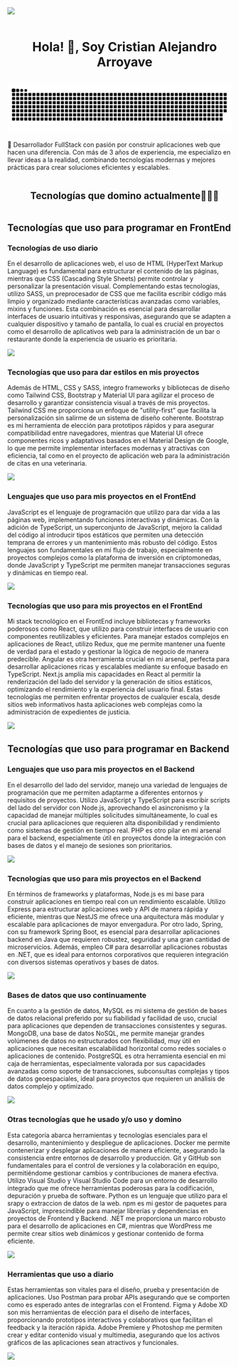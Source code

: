 <!--horizontal divider(gradiant)-->
<img src="https://user-images.githubusercontent.com/73097560/115834477-dbab4500-a447-11eb-908a-139a6edaec5c.gif">

<!--h1 without bottom border-->
<div id="user-content-toc">
  <ul align="center">
    <summary><h1 style="display: inline-block">Hola! 👋, Soy Cristian Alejandro Arroyave</h1></summary>
  </ul>
</div>


<!--- snake -->
<div align="center">
  <img  src="https://github.com/1999AZZAR/1999AZZAR/blob/readme/resources/img/grid-snake.svg"
       alt="snake" /></a>
</div>
<div style="margin-bottom: 20px;"/>
<p>🚀 Desarrollador FullStack con pasión por construir aplicaciones web que hacen una diferencia. Con más de 3 años de experiencia, me especializo en llevar ideas a la realidad, combinando tecnologías modernas y mejores prácticas para crear soluciones eficientes y escalables.</p>

<div id="user-content-toc">
  <ul align="center">
    <summary><h2 style="display: inline-block">Tecnologías que domino actualmente👨🏻‍💻</h2></summary>
  </ul>
</div>
<!--tech stack icons-->
<h2>Tecnologías que uso para programar en FrontEnd</h2>
<h3>Tecnologías de uso diario</h3>
En el desarrollo de aplicaciones web, el uso de HTML (HyperText Markup Language) es fundamental para estructurar el contenido de las páginas, mientras que CSS (Cascading Style Sheets) permite controlar y personalizar la presentación visual. Complementando estas tecnologías, utilizo SASS, un preprocesador de CSS que me facilita escribir código más limpio y organizado mediante características avanzadas como variables, mixins y funciones. Esta combinación es esencial para desarrollar interfaces de usuario intuitivas y responsivas, asegurando que se adapten a cualquier dispositivo y tamaño de pantalla, lo cual es crucial en proyectos como el desarrollo de aplicativos web para la administración de un bar o restaurante donde la experiencia de usuario es prioritaria.
<br style="margin-bottom: 20px;">
<p align="left">
  <a href="https://skillicons.dev">
    <img src="https://skillicons.dev/icons?i=html,css,sass&perline=14" />
  </a>
</p>
<h3>Tecnologías que uso para dar estilos en mis proyectos</h3>
Además de HTML, CSS y SASS, integro frameworks y bibliotecas de diseño como Tailwind CSS, Bootstrap y Material UI para agilizar el proceso de desarrollo y garantizar consistencia visual a través de mis proyectos. Tailwind CSS me proporciona un enfoque de "utility-first" que facilita la personalización sin salirme de un sistema de diseño coherente. Bootstrap es mi herramienta de elección para prototipos rápidos y para asegurar compatibilidad entre navegadores, mientras que Material UI ofrece componentes ricos y adaptativos basados en el Material Design de Google, lo que me permite implementar interfaces modernas y atractivas con eficiencia, tal como en el proyecto de aplicación web para la administración de citas en una veterinaria.
<div style="margin-bottom: 20px;"/>
<p align="left">
  <a href="https://skillicons.dev">
    <img src="https://skillicons.dev/icons?i=html,css,sass,tailwind,bootstrap,materialui&perline=14" />
  </a>
</p>
<h3>Lenguajes que uso para mis proyectos en el FrontEnd</h3>
JavaScript es el lenguaje de programación que utilizo para dar vida a las páginas web, implementando funciones interactivas y dinámicas. Con la adición de TypeScript, un superconjunto de JavaScript, mejoro la calidad del código al introducir tipos estáticos que permiten una detección temprana de errores y un mantenimiento más robusto del código. Estos lenguajes son fundamentales en mi flujo de trabajo, especialmente en proyectos complejos como la plataforma de inversión en criptomonedas, donde JavaScript y TypeScript me permiten manejar transacciones seguras y dinámicas en tiempo real.
<div style="margin-bottom: 20px;"/>
<p align="left">
  <a href="https://skillicons.dev">
    <img src="https://skillicons.dev/icons?i=js,ts&perline=14" />
  </a>
</p>
<h3>Tecnologías que uso para mis proyectos en el FrontEnd</h3>
Mi stack tecnológico en el FrontEnd incluye bibliotecas y frameworks poderosos como React, que utilizo para construir interfaces de usuario con componentes reutilizables y eficientes. Para manejar estados complejos en aplicaciones de React, utilizo Redux, que me permite mantener una fuente de verdad para el estado y gestionar la lógica de negocio de manera predecible. Angular es otra herramienta crucial en mi arsenal, perfecta para desarrollar aplicaciones ricas y escalables mediante su enfoque basado en TypeScript. Next.js amplía mis capacidades en React al permitir la renderización del lado del servidor y la generación de sitios estáticos, optimizando el rendimiento y la experiencia del usuario final. Estas tecnologías me permiten enfrentar proyectos de cualquier escala, desde sitios web informativos hasta aplicaciones web complejas como la administración de expedientes de justicia.
<div style="margin-bottom: 20px;"/>
<p align="left">
  <a href="https://skillicons.dev">
    <img src="https://skillicons.dev/icons?i=react,reactivex,redux,angular,nextjs&perline=14" />
  </a>
</p>
<h2>Tecnologías que uso para programar en Backend</h2>
<h3>Lenguajes que uso para mis proyectos en el Backend</h3>
En el desarrollo del lado del servidor, manejo una variedad de lenguajes de programación que me permiten adaptarme a diferentes entornos y requisitos de proyectos. Utilizo JavaScript y TypeScript para escribir scripts del lado del servidor con Node.js, aprovechando el asincronismo y la capacidad de manejar múltiples solicitudes simultáneamente, lo cual es crucial para aplicaciones que requieren alta disponibilidad y rendimiento como sistemas de gestión en tiempo real. PHP es otro pilar en mi arsenal para el backend, especialmente útil en proyectos donde la integración con bases de datos y el manejo de sesiones son prioritarios.
<div style="margin-bottom: 20px;"/>
<p align="left">
  <a href="https://skillicons.dev">
    <img src="https://skillicons.dev/icons?i=js,ts,php,java&perline=14" />
  </a>
</p>
<h3>Tecnologías que uso para mis proyectos en el Backend</h3>
En términos de frameworks y plataformas, Node.js es mi base para construir aplicaciones en tiempo real con un rendimiento escalable. Utilizo Express para estructurar aplicaciones web y API de manera rápida y eficiente, mientras que NestJS me ofrece una arquitectura más modular y escalable para aplicaciones de mayor envergadura. Por otro lado, Spring, con su framework Spring Boot, es esencial para desarrollar aplicaciones backend en Java que requieren robustez, seguridad y una gran cantidad de microservicios. Además, empleo C# para desarrollar aplicaciones robustas en .NET, que es ideal para entornos corporativos que requieren integración con diversos sistemas operativos y bases de datos.
<div style="margin-bottom: 20px;"/>
<p align="left">
  <a href="https://skillicons.dev">
    <img src="https://skillicons.dev/icons?i=nodejs,nestjs,express,spring,cs&perline=14" />
  </a>
</p>
<h3>Bases de datos que uso continuamente</h3>
En cuanto a la gestión de datos, MySQL es mi sistema de gestión de bases de datos relacional preferido por su fiabilidad y facilidad de uso, crucial para aplicaciones que dependen de transacciones consistentes y seguras. MongoDB, una base de datos NoSQL, me permite manejar grandes volúmenes de datos no estructurados con flexibilidad, muy útil en aplicaciones que necesitan escalabilidad horizontal como redes sociales o aplicaciones de contenido. PostgreSQL es otra herramienta esencial en mi caja de herramientas, especialmente valorada por sus capacidades avanzadas como soporte de transacciones, subconsultas complejas y tipos de datos geoespaciales, ideal para proyectos que requieren un análisis de datos complejo y optimizado.
<div style="margin-bottom: 20px;"/>
<p align="left">
  <a href="https://skillicons.dev">
    <img src="https://skillicons.dev/icons?i=mysql,mongodb,postgres&perline=14" />
  </a>
</p>
<h3>Otras tecnologías que he usado y/o uso y domino</h3>
Esta categoría abarca herramientas y tecnologías esenciales para el desarrollo, mantenimiento y despliegue de aplicaciones. Docker me permite contenerizar y desplegar aplicaciones de manera eficiente, asegurando la consistencia entre entornos de desarrollo y producción. Git y GitHub son fundamentales para el control de versiones y la colaboración en equipo, permitiéndome gestionar cambios y contribuciones de manera efectiva. Utilizo Visual Studio y Visual Studio Code para un entorno de desarrollo integrado que me ofrece herramientas poderosas para la codificación, depuración y prueba de software. Python es un lenguaje que utilizo para el srapy o extraccion de datos de la web. npm es mi gestor de paquetes para JavaScript, imprescindible para manejar librerías y dependencias en proyectos de Frontend y Backend. .NET me proporciona un marco robusto para el desarrollo de aplicaciones en C#, mientras que WordPress me permite crear sitios web dinámicos y gestionar contenido de forma eficiente.
<div style="margin-bottom: 20px;"/>
<p align="left">
  <a href="https://skillicons.dev">
    <img src="https://skillicons.dev/icons?i=docker,git,github,visualstudio,py,npm,dotnet,vscode,wordpress&perline=14" />
  </a>
</p>
<h3>Herramientas que uso a diario</h3>
Estas herramientas son vitales para el diseño, prueba y presentación de aplicaciones. Uso Postman para probar APIs asegurando que se comporten como es esperado antes de integrarlas con el Frontend. Figma y Adobe XD son mis herramientas de elección para el diseño de interfaces, proporcionando prototipos interactivos y colaborativos que facilitan el feedback y la iteración rápida. Adobe Premiere y Photoshop me permiten crear y editar contenido visual y multimedia, asegurando que los activos gráficos de las aplicaciones sean atractivos y funcionales.
<p align="left">
  <a href="https://skillicons.dev">
    <img src="https://skillicons.dev/icons?i=postman,figma,xd,pr,ps&perline=14" />
  </a>
</p>
